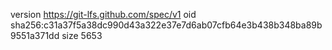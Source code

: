 version https://git-lfs.github.com/spec/v1
oid sha256:c31a37f5a38dc990d43a322e37e7d6ab07cfb64e3b438b348ba89b9551a371dd
size 5653
